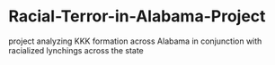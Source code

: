 # Racial-Terror-in-Alabama-Project
project analyzing KKK formation across Alabama in conjunction with racialized lynchings across the state
